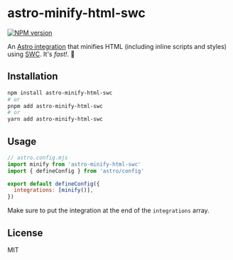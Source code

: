 # astro-minify-html-swc

[![NPM version](https://img.shields.io/npm/v/astro-minify-html-swc?color=a1b858&label=)](https://www.npmjs.com/package/astro-minify-html-swc)

An [Astro integration](https://docs.astro.build/guides/integrations-guide/) that minifies HTML (including inline scripts and styles) using [SWC](https://swc.rs/). It's _fast!_. 🚀

## Installation

```bash
npm install astro-minify-html-swc
# or
pnpm add astro-minify-html-swc
# or
yarn add astro-minify-html-swc
```

## Usage

```js
// astro.config.mjs
import minify from 'astro-minify-html-swc'
import { defineConfig } from 'astro/config'

export default defineConfig({
  integrations: [minify()],
})
```

Make sure to put the integration at the end of the `integrations` array.

## License

MIT

